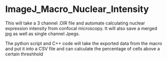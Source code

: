 # ImageJ_Macro_Nuclear_Intensity

This will take a 3 channel .OIR file and automate calculating nuclear expression intensity from confocal microscopy. It will also save a merged jpg as well as single channel Jpegs. 

The python script and C++ code will take the exported data from the macro and put it into a CSV file and can calculate the percentage of cells above a certain threshhold
